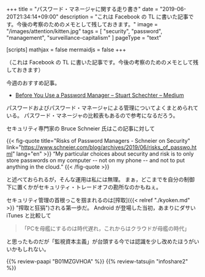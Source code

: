 +++
title = "パスワード・マネージャに関する走り書き"
date =  "2019-06-20T21:34:14+09:00"
description = "これは Facebook の TL に書いた記事です。今後の考察のためのメモとして残しておきます。"
image = "/images/attention/kitten.jpg"
tags = [ "security", "password", "management", "surveillance-capitalism" ]
pageType = "text"

[scripts]
  mathjax = false
  mermaidjs = false
+++

（これは Facebook の TL に書いた記事です。今後の考察のためのメモとして残しておきます）


今週のおすすめ記事。

- [Before You Use a Password Manager – Stuart Schechter – Medium](https://medium.com/@stuartschechter/before-you-use-a-password-manager-9f5949ccf168)

パスワードおよびパスワード・マネージャによる管理についてよくまとめられている。
パスワード・マネージャの比較表もあるので参考になるだろう。

セキュリティ専門家の Bruce Schneier 氏はこの記事に対して

{{< fig-quote title="Risks of Password Managers - Schneier on Security" link="https://www.schneier.com/blog/archives/2019/06/risks_of_passwo.html" lang="en" >}}
<q>My particular choices about security and risk is to only store passwords on my computer -- not on my phone -- and not to put anything in the cloud.</q>
{{< /fig-quote >}}

と述べておられるが，そんな運用は私には無理。
まぁ，どこまでを自分の制御下に置くかがセキュリティ・トレードオフの勘所なのかもねぇ。

セキュリティ管理の首根っこを掴まれるのは[搾取]({{< relref "./kyoken.md" >}} "搾取と狂狷")される第一歩だ。
Android が登場した当初，あまりにダサい iTunes と比較して

>「PCを母艦にするのは時代遅れ，これからはクラウドが母艦の時代」

と思ったものだが「監視資本主義」が台頭する今では認識を少し改めたほうがいいかもしれない。

{{% review-paapi "B01MZGVHOA" %}} <!-- 超監視社会 -->
{{% review-tatsujin "infoshare2" %}} <!-- 続・情報共有の未来 -->

